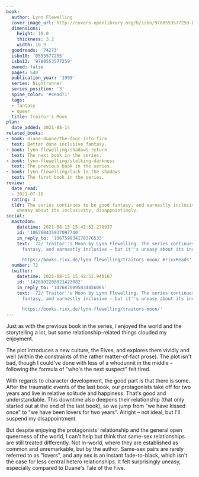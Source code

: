 ```yaml
---
book:
  author: Lynn Flewelling
  cover_image_url: http://covers.openlibrary.org/b/isbn/9780553577259-L.jpg
  dimensions:
    height: 18.0
    thickness: 3.2
    width: 10.9
  goodreads: '74273'
  isbn10: '0553577255'
  isbn13: '9780553577259'
  owned: false
  pages: 540
  publication_year: '1999'
  series: Nightrunner
  series_position: '3'
  spine_color: '#cead71'
  tags:
  - fantasy
  - queer
  title: Traitor's Moon
plan:
  date_added: 2021-08-14
related_books:
- book: diane-duane/the-door-into-fire
  text: Better done inclusive fantasy.
- book: lynn-flewelling/shadows-return
  text: The next book in the series.
- book: lynn-flewelling/stalking-darkness
  text: The previous book in the series.
- book: lynn-flewelling/luck-in-the-shadows
  text: The first book in the series.
review:
  date_read:
  - 2021-07-18
  rating: 3
  tldr: The series continues to be good fantasy, and earnestly inclusive – but it's
    uneasy about its inclusivity, disappointingly.
social:
  mastodon:
    datetime: 2021-08-15 15:42:52.278937
    id: '106760435937097740'
    in_reply_to: '106759934178376533'
    text: '72/ Traitor''s Moon by Lynn Flewelling. The series continues to be good
      fantasy, and earnestly inclusive – but it''s uneasy about its inclusivity, disappointingly.

      https://books.rixx.de/lynn-flewelling/traitors-moon/ #rixxReads'
  number: 72
  twitter:
    datetime: 2021-08-15 15:42:51.940167
    id: '1426902208021422082'
    in_reply_to: '1426870095834456065'
    text: '72/ Traitor''s Moon by Lynn Flewelling. The series continues to be good
      fantasy, and earnestly inclusive – but it''s uneasy about its inclusivity, disappointingly.

      https://books.rixx.de/lynn-flewelling/traitors-moon/'
---
```


Just as with the previous book in the series, I enjoyed the world and the storytelling a lot, but some
relationship-related things clouded my enjoyment.

The plot introduces a new culture, the Elves, and explores them vividly and well (within the constraints of the rather
matter-of-fact prose). The plot isn't bad, though I could've done with less of a whodunnit in the middle – following the
formula of "who's the next suspect" felt tired.

With regards to character development, the good part is that there is some. After the traumatic events of the last book,
our protagonists take off for two years and live in relative solitude and happiness. That's good and understandable.
This downtime also deepens their relationship (that only started out at the end of the last book), so we jump from "we
have kissed once" to "we have been lovers for two years". Alright – not ideal, but I'll suspend my disappointment.

But despite enjoying the protagonists' relationship and the general open queerness of the world, I can't help but think
that same-sex relationships are still treated differently. Not in-world, where they are established as common and
unremarkable, but by the author. Same-sex pairs are rarely referred to as "lovers", and any sex is an instant
fade-to-black, which isn't the case for less central hetero relationships. It felt surprisingly uneasy, especially
compared to Duane's Tale of the Five.
